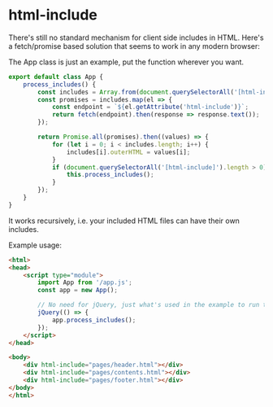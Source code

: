 # html-include

There's still no standard mechanism for client side includes in HTML. Here's a fetch/promise based solution that seems to work in any modern browser:

The App class is just an example, put the function wherever you want.

```javascript
export default class App {
    process_includes() {
        const includes = Array.from(document.querySelectorAll('[html-include]'));
        const promises = includes.map(el => {
            const endpoint = `${el.getAttribute('html-include')}`;
            return fetch(endpoint).then(response => response.text());
        });

        return Promise.all(promises).then((values) => {
            for (let i = 0; i < includes.length; i++) {
                includes[i].outerHTML = values[i];
            }
            if (document.querySelectorAll('[html-include]').length > 0) {
                this.process_includes();
            }
        });
    }
}
```

It works recursively, i.e. your included HTML files can have their own includes.

Example usage:

```HTML
<html>
<head>
    <script type="module">
        import App from '/app.js';
        const app = new App();

        // No need for jQuery, just what's used in the example to run things after page load
        jQuery(() => {
            app.process_includes();
        });
    </script>
</head>

<body>
    <div html-include="pages/header.html"></div>
    <div html-include="pages/contents.html"></div>
    <div html-include="pages/footer.html"></div>
</body>
</html>
 ```

